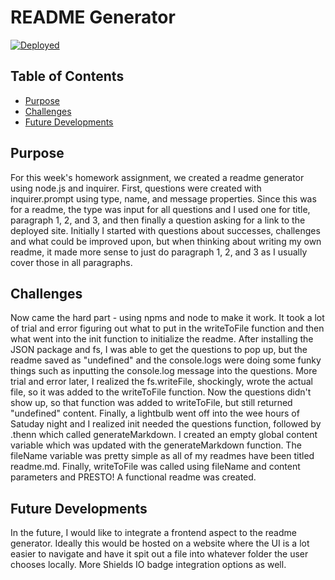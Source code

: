 
  # README Generator
  [![Deployed](https://img.shields.io/static/v1?label=deployed&message=click_here&color=green)](https://www.youtube.com/watch?v=RIhJDQYRpAc)
  
  ## Table of Contents
   * [Purpose](https://github.com/hill1635/hill-readme-generator#Purpose)
   * [Challenges](https://github.com/hill1635/hill-readme-generator#Challenges)
   * [Future Developments](https://github.com/hill1635/hill-readme-generator#Future-Developments)

  ## Purpose
  For this week's homework assignment, we created a readme generator using node.js and inquirer.  First, questions were created with inquirer.prompt using type, name, and message properties.  Since this was for a readme, the type was input for all questions and I used one for title, paragraph 1, 2, and 3, and then finally a question asking for a link to the deployed site.  Initially I started with questions about successes, challenges and what could be improved upon, but when thinking about writing my own readme, it made more sense to just do paragraph 1, 2, and 3 as I usually cover those in all paragraphs.
    
  ## Challenges
  Now came the hard part - using npms and node to make it work.  It took a lot of trial and error figuring out what to put in the writeToFile function and then what went into the init function to initialize the readme.  After installing the JSON package and fs, I was able to get the questions to pop up, but the readme saved as "undefined" and the console.logs were doing some funky things such as inputting the console.log message into the questions.  More trial and error later, I realized the fs.writeFile, shockingly, wrote the actual file, so it was added to the writeToFile function.  Now the questions didn't show up, so that function was added to writeToFile, but still returned "undefined" content.  Finally, a lightbulb went off into the wee hours of Satuday night and I realized init needed the questions function, followed by .thenn which called generateMarkdown.  I created an empty global content variable which was updated with the generateMarkdown function.  The fileName variable was pretty simple as all of my readmes have been titled readme.md.  Finally, writeToFile was called using fileName and content parameters and PRESTO!  A functional readme was created.
    
  ## Future Developments
  In the future, I would like to integrate a frontend aspect to the readme generator.  Ideally this would be hosted on a website where the UI is a lot easier to navigate and have it spit out a file into whatever folder the user chooses locally.  More Shields IO badge integration options as well.
    
  